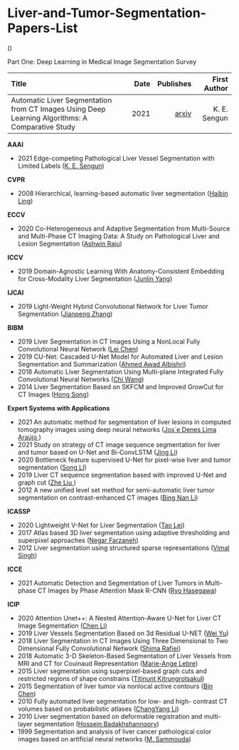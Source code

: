 # Liver-and-Tumor-Segmentation-Papers-List  

([]())

Part One: Deep Learning in Medical Image Segmentation Survey

Title | Date |Publishes | First Author |
:---- |-----:|---------:| -------------:
Automatic Liver Segmentation from CT Images Using Deep Learning Algorithms: A Comparative Study | 2021 | [arxiv](https://arxiv.org/abs/2101.09987) | K. E. Sengun |


**AAAI**
- 2021 Edge-competing Pathological Liver Vessel Segmentation with Limited Labels ([K. E. Sengun](https://www.aaai.org/AAAI21Papers/AAAI-5083.FengZ.pdf))


**CVPR**
- 2008 Hierarchical, learning-based automatic liver segmentation ([Haibin Ling](https://ieeexplore.ieee.org/abstract/document/4587393))


**ECCV**
- 2020 Co-Heterogeneous and Adaptive Segmentation from Multi-Source and Multi-Phase CT Imaging Data: A Study on Pathological Liver and Lesion Segmentation ([Ashwin Raju](https://link.springer.com/chapter/10.1007/978-3-030-58592-1_27))


**ICCV**
- 2019 Domain-Agnostic Learning With Anatomy-Consistent Embedding for Cross-Modality Liver Segmentation ([Junlin Yang](https://openaccess.thecvf.com/content_ICCVW_2019/html/VRMI/Yang_Domain-Agnostic_Learning_With_Anatomy-Consistent_Embedding_for_Cross-Modality_Liver_Segmentation_ICCVW_2019_paper.html))


**IJCAI**
- 2019 Light-Weight Hybrid Convolutional Network for Liver Tumor Segmentation ([Jianpeng Zhang](https://www.ijcai.org/Proceedings/2019/0593.pdf))


**BIBM**
- 2019 Liver Segmentation in CT Images Using a NonLocal Fully Convolutional Neural Network ([Lei Chen](https://ieeexplore.ieee.org/abstract/document/8983303))
- 2019 CU-Net: Cascaded U-Net Model for Automated Liver and Lesion Segmentation and Summarization ([Ahmed Awad Albishri](https://ieeexplore.ieee.org/abstract/document/8983266))
- 2018 Automatic Liver Segmentation Using Multi-plane Integrated Fully Convolutional Neural Networks ([Chi Wang](https://ieeexplore.ieee.org/abstract/document/8621257))
- 2014 Liver Segmentation Based on SKFCM and Improved GrowCut for CT Images ([Hong Song](https://ieeexplore.ieee.org/abstract/document/6999179))


**Expert Systems with Applications**
- 2021 An automatic method for segmentation of liver lesions in computed tomography images using deep neural networks ([Jos´e Denes Lima Araújo ](https://www.sciencedirect.com/science/article/pii/S0957417421005054))
- 2021 Study on strategy of CT image sequence segmentation for liver and tumor based on U-Net and Bi-ConvLSTM ([Jing Li](https://www.sciencedirect.com/science/article/pii/S0957417421004498))
- 2020 Bottleneck feature supervised U-Net for pixel-wise liver and tumor segmentation ([Song LI](https://www.sciencedirect.com/science/article/pii/S0957417419308486))
- 2019 Liver CT sequence segmentation based with improved U-Net and graph cut ([Zhe Liu ](https://www.sciencedirect.com/science/article/pii/S095741741930065X))
- 2012 A new unified level set method for semi-automatic liver tumor segmentation on contrast-enhanced CT images ([Bing Nan Li](https://www.sciencedirect.com/science/article/pii/S0957417412003399))


**ICASSP**
- 2020 Lightweight V-Net for Liver Segmentation ([Tao Lei](https://ieeexplore.ieee.org/abstract/document/9053454))
- 2017 Atlas based 3D liver segmentation using adaptive thresholding and superpixel approaches ([Negar Farzaneh](https://ieeexplore.ieee.org/abstract/document/7952325))
- 2012 Liver segmentation using structured sparse representations ([Vimal Singh](https://www.researchgate.net/publication/261499548_Liver_segmentation_using_structured_sparse_representations))


**ICCE**
- 2021 Automatic Detection and Segmentation of Liver Tumors in Multi- phase CT Images by Phase Attention Mask R-CNN ([Ryo Hasegawa](https://ieeexplore.ieee.org/abstract/document/9427760))


**ICIP**
- 2020 Attention Unet++: A Nested Attention-Aware U-Net for Liver CT Image Segmentation ([Chen Li](https://ieeexplore.ieee.org/abstract/document/9190761))
- 2019 Liver Vessels Segmentation Based on 3d Residual U-NET ([Wei Yu](https://ieeexplore.ieee.org/abstract/document/8802951))
- 2018 Liver Segmentation in CT Images Using Three Dimensional to Two Dimensional Fully Convolutional Network ([Shima Rafiei](https://ieeexplore.ieee.org/abstract/document/8451238))
- 2018 Automatic 3-D Skeleton-Based Segmentation of Liver Vessels from MRI and CT for Couinaud Representation ([Marie-Ange Lebre](https://ieeexplore.ieee.org/abstract/document/8451310))
- 2015 Liver segmentation using superpixel-based graph cuts and restricted regions of shape constrains ([Titinunt Kitrungrotsakul](https://ieeexplore.ieee.org/abstract/document/7351428))
- 2015 Segmentation of liver tumor via nonlocal active contours ([Bin Chen](https://ieeexplore.ieee.org/abstract/document/7351504))
- 2010 Fully automated liver segmentation for low- and high- contrast CT volumes based on probabilistic atlases ([ChangYang Li](https://ieeexplore.ieee.org/abstract/document/5654434))
- 2010 Liver segmentation based on deformable registration and multi-layer segmentation ([Hossein Badakhshannoory](https://ieeexplore.ieee.org/abstract/document/5653531))
- 1999 Segmentation and analysis of liver cancer pathological color images based on artificial neural networks ([M. Sammouda](https://ieeexplore.ieee.org/abstract/document/817142))

